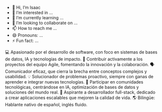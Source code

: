 - 👋 Hi, I’m Isaac
- 👀 I’m interested in ...
- 🌱 I’m currently learning ...
- 💞️ I’m looking to collaborate on ...
- 📫 How to reach me ...
- 😄 Pronouns: ...
- ⚡ Fun fact: ...

💻 Apasionado por el desarrollo de software, con foco en sistemas de bases de datos, IA y tecnologías de impacto.
🚀 Contribuir activamente a los proyectos del equipo Agile, fomentando la innovación y la colaboración.
🗣 Comunicador eficaz, que cierra la brecha entre conceptos complejos y usabilidad.
💡 Solucionador de problemas proactivo, siempre con ganas de aprender e integrar nuevas tecnologías.
🔗 Participar en comunidades tecnológicas, centrándose en IA, optimización de bases de datos y soluciones del mundo real.
🌟 Aspirante a desarrollador full-stack, dedicado a crear aplicaciones escalables que mejoren la calidad de vida.
🌎 Bilingüe: Hablante nativo de español, inglés fluido.

<!---
IsaacHollow/IsaacHollow is a ✨ special ✨ repository because its `README.md` (this file) appears on your GitHub profile.
You can click the Preview link to take a look at your changes.
--->
